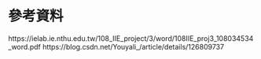 <h1>參考資料</h1>
https://ielab.ie.nthu.edu.tw/108_IIE_project/3/word/108IIE_proj3_108034534_word.pdf  
https://blog.csdn.net/Youyali_/article/details/126809737  
